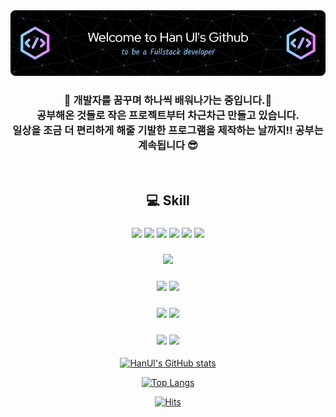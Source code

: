 <!--
**All4Comfort/All4Comfort** is a ✨ _special_ ✨ repository because its `README.md` (this file) appears on your GitHub profile.

Here are some ideas to get you started:

- 🔭 I’m currently working on ...
- 🌱 I’m currently learning ...
- 👯 I’m looking to collaborate on ...
- 🤔 I’m looking for help with ...
- 💬 Ask me about ...
- 📫 How to reach me: ...
- 😄 Pronouns: ...
- ⚡ Fun fact: ...
-->
<img src="images\github-header-bigger.png"/>

<div align="center">

<h3>🌱 개발자를 꿈꾸며 하나씩 배워나가는 중입니다.🐾</br>
공부해온 것들로 작은 프로젝트부터 차근차근 만들고 있습니다.</br>
일상을 조금 더 편리하게 해줄 기발한 프로그램을 제작하는 날까지!! 공부는 계속됩니다 😎</h3>
</br>

## 💻 Skill

<!--<h3>Languages</h3>-->
<h3>
<!--HTML5 로고-->
<img src="https://img.shields.io/badge/HTML5-E34F26?style=flat-square&logo=HTML5&logoColor=white"/>
<!--css3 로고-->
<img src="https://img.shields.io/badge/css3-1572B6?style=flat-square&logo=css3&logoColor=white"/>
<!--자바스크립트 로고-->
<img src="https://img.shields.io/badge/javascript-F7DF1E?style=flat-square&logo=javascript&logoColor=white"/>
<!--부트스트랩 로고-->
<img src="https://img.shields.io/badge/bootstrap-7952B3?style=flat-square&logo=bootstrap&logoColor=white"/>
<!--리액트 로고-->
<img src="https://img.shields.io/badge/react-61DAFB?style=flat-square&logo=react&logoColor=white"/>
<!--스프링부트 로고-->
<img src="https://img.shields.io/badge/springboot-6DB33F?style=flat-square&logo=springboot&logoColor=white"/>
</h3>

<h3>
<!--자바 로고-->
<img src="https://img.shields.io/badge/Java-007396?style=flat-square&logo=java&logoColor=white">
</h3>

<h3>
<!--마리아 DB 로고-->
<img src="https://img.shields.io/badge/mariadb-003545?style=flat-square&logo=mariadb&logoColor=white"/>
<!--마이SQL 로고-->
<img src="https://img.shields.io/badge/mysql-4479A1?style=flat-square&logo=mysql&logoColor=white"/>
</h3>
<!--<h3>Tool</h3>-->
<h3>
<!--이클립스 로고-->
<img src="https://img.shields.io/badge/eclipseide-2C2255?style=flat-square&logo=eclipseide&logoColor=white"/>
<!--VS코드 로고-->
<img src="https://img.shields.io/badge/visualstudiocode-007ACC?style=flat-square&logo=visualstudiocode&logoColor=white"/></h3>

<!--<h3>형상 관리</h3>-->
<h3>
<!--이클립스 로고-->
<img src="https://img.shields.io/badge/git-F05032?style=flat-square&logo=git&logoColor=white"/>
<!--VS코드 로고-->
<img src="https://img.shields.io/badge/visualstudiocode-007ACC?style=flat-square&logo=visualstudiocode&logoColor=white"/></h3>
</hr>

[![HanUl's GitHub stats](https://github-readme-stats.vercel.app/api?username=All4Comfort&show_icons=true&include_all_commits=true&theme=shadow_red)](https://github.com/All4Comfort/github-readme-stats)


[![Top Langs](https://github-readme-stats.vercel.app/api/top-langs/?username=All4Comfort&layout=compact&exclude_repo=All4Comfort,desktop-tutorial&theme=shadow_red)](https://github.com/All4Comfort/github-readme-stats)


<!--[![Top Langs](https://github-readme-stats.vercel.app/api/top-langs/?username=All4Comfort&exclude_repo=All4Comfort,desktop-tutorial&theme=shadow_red)](https://github.com/All4Comfort/github-readme-stats)-->

<!--
[![Readme Card](https://github-readme-stats.vercel.app/api/pin/?username=All4Comfort&repo=FestivalBoard&theme=shadow_red)](https://github.com/All4Comfort/FestivalBoard)
[![Readme Card](https://github-readme-stats.vercel.app/api/pin/?username=All4Comfort&repo=LibraryManagement&theme=shadow_red)](https://github.com/All4Comfort/LibraryManagement)
-->

<!--방문자 수 배지-->
[![Hits](https://hits.seeyoufarm.com/api/count/incr/badge.svg?url=https%3A%2F%2Fgithub.com%2Fgjbae1212%2Fhit-counter&count_bg=%23070707&title_bg=%2377BDE5&icon=&icon_color=%23B973D4&title=hits&edge_flat=false)](https://hits.seeyoufarm.com)
</div>